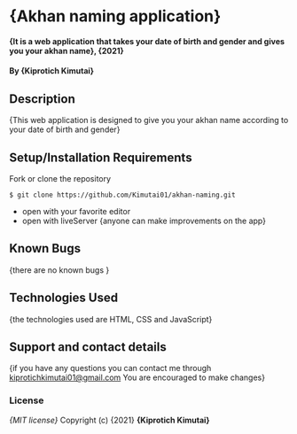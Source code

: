 # {Akhan naming application}
#### {It is a web application that takes your date of birth and gender and gives you your akhan name}, {2021}
#### By **{Kiprotich Kimutai}**
## Description
{This web application is designed to give you your akhan name according to your date of birth and gender}
## Setup/Installation Requirements
 Fork or clone the repository
 ```
$ git clone https://github.com/Kimutai01/akhan-naming.git
 ```
* open with your favorite editor
* open with liveServer
{anyone can make improvements on the app}
## Known Bugs
{there are no known bugs }
## Technologies Used
{the technologies used are HTML, CSS and JavaScript}
## Support and contact details
{if you have any questions you can contact me through kiprotichkimutai01@gmail.com
You are encouraged to make changes}
### License
*{MIT license}*
Copyright (c) {2021} **{Kiprotich Kimutai}**
